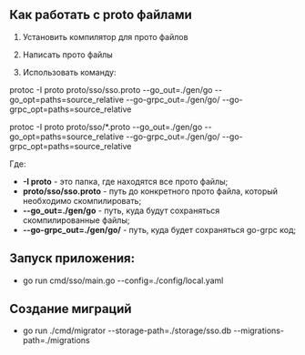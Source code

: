 ## Как работать с proto файлами

1) Установить компилятор для прото файлов 

2) Написать прото файлы

3) Использовать команду: 

protoc -I proto proto/sso/sso.proto --go_out=./gen/go --go_opt=paths=source_relative --go-grpc_out=./gen/go/ --go-grpc_opt=paths=source_relative

protoc -I proto proto/sso/*.proto --go_out=./gen/go --go_opt=paths=source_relative --go-grpc_out=./gen/go/ --go-grpc_opt=paths=source_relative

Где:

+ **-I proto** - это папка, где находятся все прото файлы;
+ **proto/sso/sso.proto** - путь до конкретного прото файла, который необходимо скомпилировать;
+ **--go_out=./gen/go** - путь, куда будут сохраняться скомпилированные файлы;
+ **--go-grpc_out=./gen/go/** - путь, куда будет сохраняться go-grpc код;

## Запуск приложения:

+ go run cmd/sso/main.go --config=./config/local.yaml

## Создание миграций

+ go run ./cmd/migrator --storage-path=./storage/sso.db --migrations-path=./migrations